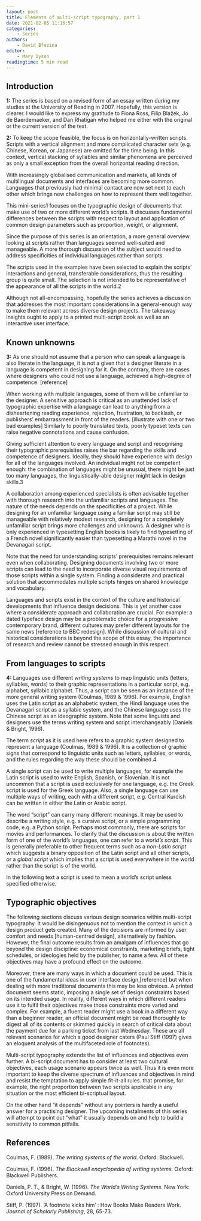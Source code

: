 ```yaml
---
layout: post
title: Elements of multi-script typography, part 1
date: 2021-02-05 11:16:57
categories:
    - Series
authors:
    - David Březina
editor:
    - Mary Dyson
readingtime: 5 min read
---
```


## Introduction

<aside>
<p><strong>1:</strong> The series is based on a revised form of an essay written during my studies at the University of Reading in 2007. Hopefully, this version is clearer. I would like to express my gratitude to Fiona Ross, Filip Blažek, Jo de Baerdemaeker, and Dan Rhatigan who helped me either with the original or the current version of the text.</p>
<p><strong>2:</strong> To keep the scope feasible, the focus is on horizontally-written scripts. Scripts with a vertical alignment and more complicated character sets (e.g. Chinese, Korean, or Japanese) are omitted for the time being. In this context, vertical stacking of syllables and similar phenomena are perceived as only a small exception from the overall horizontal reading direction.</p>
</aside>

With increasingly globalised communication and markets, all kinds of multilingual documents and interfaces are becoming more common. Languages that previously had minimal contact are now set next to each other which brings new challenges on how to represent them well together.

This mini-series<span class="sidenotemark">1</span> focuses on the typographic design of documents that make use of two or more different world’s scripts. It discusses fundamental differences between the scripts with respect to layout and application of common design parameters such as proportion, weight, or alignment.

Since the purpose of this series is an orientation, a more general overview looking at scripts rather than languages seemed well-suited and manageable. A more thorough discussion of the subject would need to address specificities of individual languages rather than scripts.

The scripts used in the examples have been selected to explain the scripts’ interactions and general, transferable considerations, thus the resulting group is quite small. The selection is not intended to be representative of the appearance of all the scripts in the world.<span class="sidenotemark">2</span>

Although not all-encompassing, hopefully the series achieves a discussion that addresses the most important considerations in a general-enough way to make them relevant across diverse design projects. The takeaway insights ought to apply to a printed multi-script book as well as an interactive user interface.

## Known unknowns

<aside>
<p><strong>3:</strong> As one should not assume that a person who can speak a language is also literate in the language, it is not a given that a designer literate in a language is competent in designing for it. On the contrary, there are cases where designers who could not use a language, achieved a high-degree of competence. [reference]</p>
</aside>

When working with multiple languages, some of them will be unfamiliar to the designer. A sensitive approach is critical as an unattended lack of typographic expertise with a language can lead to anything from a disheartening reading experience, rejection, frustration, to backlash, or publishers’ embarrassment in front of the readers. [illustrate with one or two bad examples] Similarly to poorly translated texts, poorly typeset texts can raise negative connotations and cause confusion.

Giving sufficient attention to every language and script and recognising their typographic prerequisites raises the bar regarding the skills and competence of designers. Ideally, they should have experience with design for all of the languages involved. An individual might not be competent enough: the combination of languages might be unusual, there might be just too many languages, the linguistically-able designer might lack in design skills.<span class="sidenotemark">3</span>

A collaboration among experienced specialists is often advisable together with thorough research into the unfamiliar scripts and languages. The nature of the needs depends on the specificities of a project. While designing for an unfamiliar language using a familiar script may still be manageable with relatively modest research, designing for a completely unfamiliar script brings more challenges and unknowns. A designer who is only experienced in typesetting English books is likely to find typesetting of a French novel significantly easier than typesetting a Marathi novel in the Devanagari script.

Note that the need for understanding scripts’ prerequisites remains relevant even when collaborating. Designing documents involving two or more scripts can lead to the need to incorporate diverse visual requirements of those scripts within a single system. Finding a considerate and practical solution that accommodates multiple scripts hinges on shared knowledge and vocabulary.

Languages and scripts exist in the context of the culture and historical developments that influence design decisions. This is yet another case where a considerate approach and collaboration are crucial. For example: a dated typeface design may be a problematic choice for a progressive contemporary brand, different cultures may prefer different layouts for the same news [reference to BBC redesign]. While discussion of cultural and historical considerations is beyond the scope of this essay, the importance of research and review cannot be stressed enough in this respect.

## From languages to scripts

<aside>
<p><strong>4:</strong> Languages use different <em>writing systems</em> to map linguistic units (letters, syllables, words) to their graphic representations in a particular script, e.g. alphabet, syllabic alphabet. Thus, a script can be seen as an instance of the more general writing system (Coulmas, 1989 & 1996). For example, English uses the Latin script as an alphabetic system, the Hindi language uses the Devanagari script as a syllabic system, and the Chinese language uses the Chinese script as an ideographic system. Note that some linguists and designers use the terms writing system and script interchangeably (Daniels & Bright, 1996).</p>
</aside>

The term *script* as it is used here refers to a graphic system designed to represent a language (Coulmas, 1989 & 1996). It is a collection of graphic signs that correspond to linguistic units such as letters, syllables, or words, and the rules regarding the way these should be combined.<span class="sidenotemark">4</span>

A single script can be used to write multiple languages, for example the Latin script is used to write English, Spanish, or Slovenian. It is not uncommon that a script is used exclusively for one language, e.g. the Greek script is used for the Greek language. Also, a single language can use multiple ways of writing, each with a different script, e.g. Central Kurdish can be written in either the Latin or Arabic script.

The word “script” can carry many different meanings. It may be used to describe a writing style, e.g. a cursive script, or a simple programming code, e.g. a Python script. Perhaps most commonly, there are scripts for movies and performances. To clarify that the discussion is about the written form of one of the world’s languages, one can refer to a *world’s script*. This is generally preferable to other frequent terms such as a *non-Latin script* which suggests a binary opposition of the Latin script and all other scripts, or a *global script* which implies that a script is used everywhere in the world rather than the script is of the world.

In the following text a script is used to mean a world’s script unless specified otherwise.

## Typographic objectives

The following sections discuss various design scenarios within multi-script typography. It would be disingenuous not to mention the context in which a design product gets created. Many of the decisions are informed by user comfort and needs [human-centred design], alternatively by fashion. However, the final outcome results from an amalgam of influences that go beyond the design discipline: economical constraints, marketing briefs, tight schedules, or ideologies held by the publisher, to name a few. All of these objectives may have a profound effect on the outcome.

Moreover, there are many ways in which a document could be used. This is one of the fundamental ideas in user interface design,[reference] but when dealing with more traditional documents this may be less obvious. A printed document seems static, imposing a single set of design constraints based on its intended usage. In reality, different ways in which different readers use it to fulfil their objectives make those constraints more varied and complex. For example, a fluent reader might use a book in a different way than a beginner reader, an official document might be read thoroughly to digest all of its contents or skimmed quickly in search of critical data about the payment due for a parking ticket from last Wednesday. These are all relevant scenarios for which a good designer caters (Paul Stiff (1997) gives an eloquent analysis of the multifaceted role of footnotes).

Multi-script typography extends the list of influences and objectives even further. A bi-script document has to consider at least two cultural objectives, each usage scenario appears twice as well. Thus it is even more important to keep the diverse spectrum of influences and objectives in mind and resist the temptation to apply simple fit-it-all rules. that promise, for example, the right proportion between two scripts applicable in any situation or the most efficient bi-scriptual layout.

On the other hand “it depends” without any pointers is hardly a useful answer for a practising designer. The upcoming instalments of this series will attempt to point out “what” it usually depends on and help to build a sensitivity to common pitfalls.

## References

Coulmas, F. (1989). *The writing systems of the world.* Oxford: Blackwell.

Coulmas, F. (1996). *The Blackwell encyclopedia of writing systems.* Oxford: Blackwell Publishers.

Daniels, P. T., & Bright, W. (1996). *The World’s Writing Systems.* New York: Oxford University Press on Demand.

Stiff, P. (1997). ‘A footnote kicks him’ : How Books Make Readers Work. *Journal of Scholarly Publishing*, 28, 65-73.